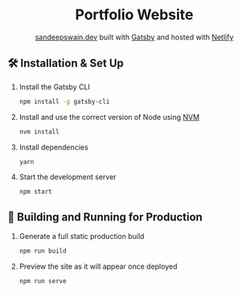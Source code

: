 <!-- <div align="center">
  <img alt="Logo" src="https://raw.githubusercontent.com/54nd339/Portfolio/main/src/images/logo.png" width="100" />
</div> -->
<h1 align="center">
  Portfolio Website
</h1>
<p align="center">
  <a href="https://sandeepswain.dev" target="_blank">sandeepswain.dev</a> built with <a href="https://www.gatsbyjs.org/" target="_blank">Gatsby</a> and hosted with <a href="https://www.netlify.com/" target="_blank">Netlify</a>
</p>

## 🛠 Installation & Set Up

1. Install the Gatsby CLI

   ```sh
   npm install -g gatsby-cli
   ```

2. Install and use the correct version of Node using [NVM](https://github.com/nvm-sh/nvm)

   ```sh
   nvm install
   ```

3. Install dependencies

   ```sh
   yarn
   ```

4. Start the development server

   ```sh
   npm start
   ```

## 🚀 Building and Running for Production

1. Generate a full static production build

   ```sh
   npm run build
   ```

1. Preview the site as it will appear once deployed

   ```sh
   npm run serve
   ```

